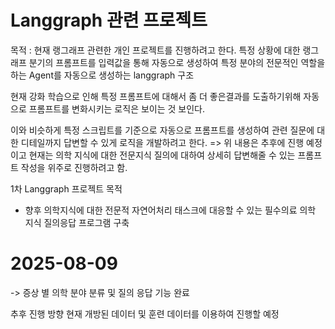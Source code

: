# Langgraph 관련 프로젝트

목적 : 현재 랭그래프 관련한 개인 프로젝트를 진행하려고 한다. 
특정 상황에 대한 랭그래프 분기의 프롬프트를 입력값을 통해 자동으로 생성하여 특정 분야의 전문적인 역할을 하는 Agent를 자동으로 생성하는 langgraph 구조

현재 강화 학습으로 인해 특정 프롬프트에 대해서 좀 더 좋은결과를 도출하기위해 자동으로 프롬프트를 변화시키는 로직은 보이는 것 보인다.

이와 비슷하게 특정 스크립트를 기준으로 자동으로 프롬프트를 생성하여 관련 질문에 대한 디테일까지 답변할 수 있게 로직을 개발하려고 한다.
=> 위 내용은 추후에 진행 예정이고 현재는 의학 지식에 대한 전문지식 질의에 대하여 상세히 답변해줄 수 있는 프롬프트 작성을 위주로 진행하려고 함.


1차 Langgraph 프로젝트 목적
- 향후 의학지식에 대한 전문적 자연어처리 태스크에 대응할 수 있는 필수의료 의학 지식 질의응답 프로그램 구축

# 2025-08-09
-> 증상 별 의학 분야 분류 및 질의 응답 기능 완료

추후 진행 방향
현재 개방된 데이터 및 훈련 데이터를 이용하여 진행할 예정

